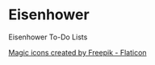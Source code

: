 # Eisenhower
Eisenhower To-Do Lists


<a href="https://www.flaticon.com/free-icons/magic" title="magic icons">Magic icons created by Freepik - Flaticon</a>